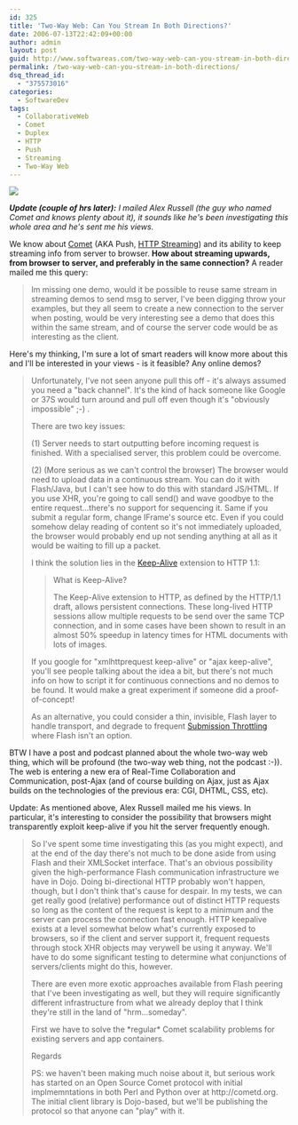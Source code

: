 ```yaml
---
id: 325
title: 'Two-Way Web: Can You Stream In Both Directions?'
date: 2006-07-13T22:42:09+00:00
author: admin
layout: post
guid: http://www.softwareas.com/two-way-web-can-you-stream-in-both-directions
permalink: /two-way-web-can-you-stream-in-both-directions/
dsq_thread_id:
  - "375573016"
categories:
  - SoftwareDev
tags:
  - CollaborativeWeb
  - Comet
  - Duplex
  - HTTP
  - Push
  - Streaming
  - Two-Way Web
---
```

<img src="http://img528.imageshack.us/img528/1461/duplexcomet7mj.png">

<i><b>Update (couple of hrs later):</b> I mailed Alex Russell (the guy who named Comet and knows plenty about it), it sounds like he's been investigating this whole area and he's sent me his views.</b></i>

We know about <a href="http://softwareas.com/Comet">Comet</a> (AKA Push, <a href="http://ajaxpatterns.org/HTTP_Streaming">HTTP Streaming</a>) and its ability to keep streaming info from server to browser. <b>How about streaming upwards, from browser to server, and preferably in the same connection?</b> A reader mailed me this query:

<blockquote>
<p>Im missing one demo, would it be possible to reuse same stream in
streaming demos to send msg to server, I've been digging throw your
examples, but they all seem to
create a new connection to the server when posting, would be very
interesting see a demo that does this within the same stream, and of
course the server code would be as interesting as the client.
</blockquote>

Here's my thinking, I'm sure a lot of smart readers will know more about this and I'll be interested in your views - is it feasible? Any online demos?
<blockquote>
<p>Unfortunately, I've not seen anyone pull this off - it's always assumed you need a "back channel". It's the kind of hack someone like Google or 37S would turn around and pull off even though it's "obviously impossible"  ;-) .

<p>There are two key issues:
<p>(1) Server needs to start outputting before incoming request is finished. With a specialised server, this problem could be overcome.
<p>(2) (More serious as we can't control the browser) The browser would need to upload data in a continuous stream. You can do it with Flash/Java, but I can't see how to do this with standard JS/HTML. If you use XHR, you're going to call send() and wave goodbye to the entire request...there's no support for sequencing it. Same if you submit a regular form, change IFrame's source etc. Even if you could somehow delay reading of content so it's not immediately uploaded, the browser would probably end up not sending anything at all as it would be waiting to fill up a packet.

<p>I think the solution lies in the <a href="http://httpd.apache.org/docs/1.3/keepalive.html">Keep-Alive</a> extension to HTTP 1.1:
<blockquote>
<p>What is Keep-Alive?
<p>The Keep-Alive extension to HTTP, as defined by the HTTP/1.1 draft, allows persistent connections. These long-lived HTTP sessions allow multiple requests to be send over the same TCP connection, and in some cases have been shown to result in an almost 50% speedup in latency times for HTML documents with lots of images.
</blockquote>

<p>If you google for "xmlhttprequest keep-alive" or "ajax keep-alive", you'll see people talking about the idea a bit, but there's not much info on how to script it for continuous connections and no demos to be found. It would make a great experiment if someone did a proof-of-concept!

<p>As an alternative, you could consider a thin, invisible, Flash layer to handle transport, and degrade to frequent <a href="http://ajaxpatterns.org/Submission_Throttling">Submission Throttling</a> where Flash isn't an option.
</blockquote>

<p>BTW I have a post and podcast planned about the whole two-way web thing, which will be profound (the two-way web thing, not the podcast :-)). The web is entering a new era of Real-Time Collaboration and Communication, post-Ajax (and of course building on Ajax, just as Ajax builds on the technologies of the previous era: CGI, DHTML, CSS, etc).

Update: As mentioned above, Alex Russell mailed me his views. In particular, it's interesting to consider the possibility that browsers might transparently exploit keep-alive if you hit the server frequently enough.
<blockquote>
<p>So I've spent some time investigating this (as you might expect), and at 
the end of the day there's not much to be done aside from using Flash 
and their XMLSocket interface. That's an obvious possibility given the 
high-performance Flash communication infrastructure we have in Dojo. 
Doing bi-directional HTTP probably won't happen, though, but I don't 
think that's cause for despair. In my tests, we can get really good 
(relative) performance out of distinct HTTP requests so long as the 
content of the request is kept to a minimum and the server can process 
the connection fast enough. HTTP keepalive exists at a level somewhat 
below what's currently exposed to browsers, so if the client and server 
support it, frequent requests through stock XHR objects may verywell be 
using it anyway. We'll have to do some significant testing to determine 
what conjunctions of servers/clients might do this, however.

<p>There are even more exotic approaches available from Flash peering that 
I've been investigating as well, but they will require significantly 
different infrastructure from what we already deploy that I think 
they're still in the land of "hrm...someday". 

<p>First we have to solve the *regular* Comet scalability problems for 
existing servers and app containers.

<p>Regards

<p>PS: we haven't been making much noise about it, but serious work has 
started on an Open Source Comet protocol with initial implmemntations 
in both Perl and Python over at http://cometd.org. The initial client 
library is Dojo-based, but we'll be publishing the protocol so that 
anyone can "play" with it.
</blockquote>